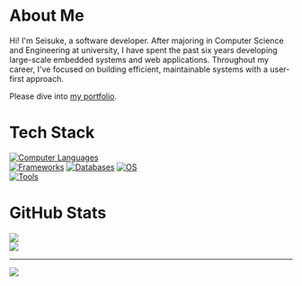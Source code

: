 # About Me
Hi! I'm Seisuke, a software developer. After majoring in Computer Science and Engineering at university, I have spent the past six years developing large-scale embedded systems and web applications. Throughout my career, I've focused on building efficient, maintainable systems with a user-first approach.

Please dive into <a href="https://seisuke.info/">my portfolio</a>.

# Tech Stack
[![Computer Languages](https://skillicons.dev/icons?i=c,cpp,py,js,ts,html,css)](https://skillicons.dev)<br/>
[![Frameworks](https://skillicons.dev/icons?i=nodejs,react,nextjs,jquery)](https://skillicons.dev)
[![Databases](https://skillicons.dev/icons?i=postgres,mysql)](https://skillicons.dev)
[![OS](https://skillicons.dev/icons?i=linux)](https://skillicons.dev)
<br/>
[![Tools](https://skillicons.dev/icons?i=git,docker,firebase,supabase,anaconda,jenkins,figma)](https://skillicons.dev)

# GitHub Stats
![](https://github-readme-streak-stats.herokuapp.com/?user=seihello&theme=flag-india&hide_border=false)<br/>
![](https://github-readme-stats.vercel.app/api/top-langs/?username=seihello&theme=flag-india&hide_border=false&include_all_commits=false&count_private=false&layout=compact)

---
[![](https://visitcount.itsvg.in/api?id=seihello&icon=0&color=0)](https://visitcount.itsvg.in)

<!-- Proudly created with GPRM ( https://gprm.itsvg.in ) -->
